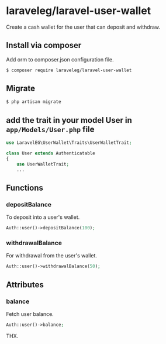 # laraveleg/laravel-user-wallet
Create a cash wallet for the user that can deposit and withdraw.

## Install via composer
Add orm to composer.json configuration file.

```bash
$ composer require laraveleg/laravel-user-wallet
```

## Migrate
```bash
$ php artisan migrate
```

## add the trait in your model User in `app/Models/User.php` file
```php
use LaravelEG\UserWallet\Traits\UserWalletTrait;

class User extends Authenticatable
{
    use UserWalletTrait;
    ...
```

## Functions

### depositBalance
To deposit into a user's wallet.

```php
Auth::user()->depositBalance(100);
```

### withdrawalBalance
For withdrawal from the user's wallet.

```php
Auth::user()->withdrawalBalance(50);
```

## Attributes
### balance
Fetch user balance.

```php
Auth::user()->balance;
```

THX.